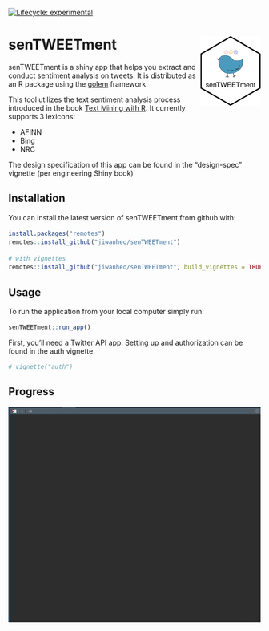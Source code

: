 
<!-- README.md is generated from README.Rmd. Please edit that file -->
<!-- badges: start -->

[![Lifecycle:
experimental](https://img.shields.io/badge/lifecycle-experimental-orange.svg)](https://lifecycle.r-lib.org/articles/stages.html#experimental)
<!-- badges: end -->

# senTWEETment <img src="inst/app/www/hex.png" align="right" width="120"/>

senTWEETment is a shiny app that helps you extract and conduct sentiment
analysis on tweets. It is distributed as an R package using the
[golem](https://thinkr-open.github.io/golem/) framework.

This tool utilizes the text sentiment analysis process introduced in the
book [Text Mining with R](https://www.tidytextmining.com/). It currently
supports 3 lexicons:

-   AFINN
-   Bing
-   NRC

The design specification of this app can be found in the “design-spec”
vignette (per engineering Shiny book)

## Installation

You can install the latest version of senTWEETment from github with:

``` r
install.packages("remotes")
remotes::install_github("jiwanheo/senTWEETment")

# with vignettes
remotes::install_github("jiwanheo/senTWEETment", build_vignettes = TRUE)
```

## Usage

To run the application from your local computer simply run:

``` r
senTWEETment::run_app()
```

First, you’ll need a Twitter API app. Setting up and authorization can
be found in the auth vignette.

``` r
# vignette("auth")
```

## Progress

![Progress](inst/img/progress.gif)
